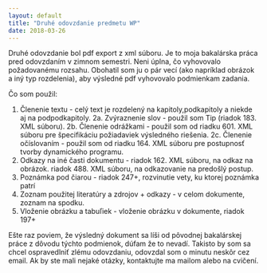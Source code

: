 ```yaml
---
layout: default
title: "Druhé odovzdanie predmetu WP"
date: 2018-03-26
---
```


Druhé odovzdanie bol pdf export z xml súboru. Je to moja bakalárska práca pred odovzdaním v zimnom semestri. Neni úplna, čo vyhovovalo požadovanému rozsahu. Obohatil som ju o pár vecí (ako napríklad obrázok a iný typ rozdelenia), aby výsledné pdf vyhovovalo podmienkam zadania.

Čo som použil:
1.  Členenie textu - celý text je rozdelený na kapitoly,podkapitoly a niekde aj na podpodkapitoly.
2a. Zvýraznenie slov - použil som Tip (riadok 183. XML súboru).
2b. Členenie odrážkami - použil som od riadku 601. XML súboru pre špecifikáciu požiadaviek výsledného riešenia.
2c. Členenie očíslovaním - použil som od riadku 164. XML súboru pre postupnosť tvorby dynamického programu.
3.  Odkazy na iné časti dokumentu - riadok 162. XML súboru, na odkaz na obrázok. 
                                    riadok 488. XML súboru, na odkazovanie na predošlý postup.
4.  Poznámka pod čiarou - riadok 247+, rozvinutie vety, ku ktorej poznámka patrí
5.  Zoznam použitej literatúry a zdrojov + odkazy - v celom dokumente, zoznam na spodku.
6.  Vloženie obrázku a tabuľiek - vloženie obrázku v dokumente, riadok 197+

Ešte raz poviem, že výsledný dokument sa líši od pôvodnej bakalárskej práce z dôvodu týchto podmienok, dúfam že to nevadí. Takisto by som sa chcel ospravedlniť zlému odovzdaniu, odovzdal som o minutu neskôr cez email.
Ak by ste mali nejaké otázky, kontaktujte ma mailom alebo na cvičení.

